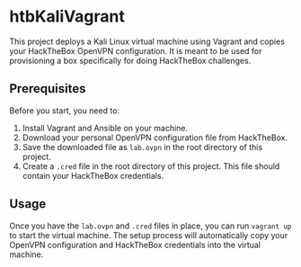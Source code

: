 # htbKaliVagrant

This project deploys a Kali Linux virtual machine using Vagrant and copies your HackTheBox OpenVPN configuration. It is meant to be used for provisioning a box specifically for doing HackTheBox challenges.

## Prerequisites

Before you start, you need to:

1. Install Vagrant and Ansible on your machine.
2. Download your personal OpenVPN configuration file from HackTheBox.
3. Save the downloaded file as `lab.ovpn` in the root directory of this project.
4. Create a `.cred` file in the root directory of this project. This file should contain your HackTheBox credentials.

## Usage

Once you have the `lab.ovpn` and `.cred` files in place, you can run `vagrant up` to start the virtual machine. The setup process will automatically copy your OpenVPN configuration and HackTheBox credentials into the virtual machine.